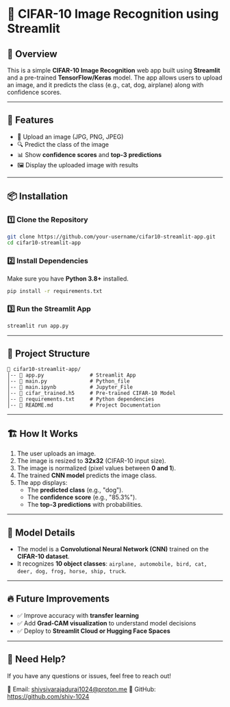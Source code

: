 # 📌 CIFAR-10 Image Recognition using Streamlit

## 📝 Overview

This is a simple **CIFAR-10 Image Recognition** web app built using **Streamlit** and a pre-trained **TensorFlow/Keras** model. The app allows users to upload an image, and it predicts the class (e.g., cat, dog, airplane) along with confidence scores.

---

## 🚀 Features

- 📂 Upload an image (JPG, PNG, JPEG)
- 🔍 Predict the class of the image
- 📊 Show **confidence scores** and **top-3 predictions**
- 🖼️ Display the uploaded image with results

---

## 📦 Installation

### 1️⃣ Clone the Repository

```sh
git clone https://github.com/your-username/cifar10-streamlit-app.git
cd cifar10-streamlit-app
```

### 2️⃣ Install Dependencies

Make sure you have **Python 3.8+** installed.

```sh
pip install -r requirements.txt
```

### 3️⃣ Run the Streamlit App

```sh
streamlit run app.py
```

---

## 📁 Project Structure

```
📂 cifar10-streamlit-app/
│-- 📄 app.py               # Streamlit App
│-- 📄 main.py              # Python_file
│-- 📄 main.ipynb           # Jupyter_File
│-- 📄 cifar_trained.h5     # Pre-trained CIFAR-10 Model
│-- 📄 requirements.txt     # Python dependencies
│-- 📄 README.md            # Project Documentation
```

---

## 🏗️ How It Works

1. The user uploads an image.
2. The image is resized to **32x32** (CIFAR-10 input size).
3. The image is normalized (pixel values between **0 and 1**).
4. The trained **CNN model** predicts the image class.
5. The app displays:
   - The **predicted class** (e.g., "dog").
   - The **confidence score** (e.g., "85.3%").
   - The **top-3 predictions** with probabilities.

---

## 🔬 Model Details

- The model is a **Convolutional Neural Network (CNN)** trained on the **CIFAR-10 dataset**.
- It recognizes **10 object classes**: `airplane, automobile, bird, cat, deer, dog, frog, horse, ship, truck`.

---

## 🔥 Future Improvements

- ✅ Improve accuracy with **transfer learning**
- ✅ Add **Grad-CAM visualization** to understand model decisions
- ✅ Deploy to **Streamlit Cloud or Hugging Face Spaces**

---


## 💬 Need Help?

If you have any questions or issues, feel free to reach out!

📧 Email: shivsivarajadurai1024@proton.me
🐙 GitHub: https://github.com/shiv-1024

